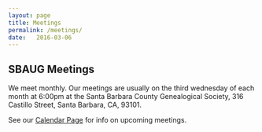 ```yaml
---
layout: page
title: Meetings
permalink: /meetings/
date:   2016-03-06
---
```


## SBAUG Meetings

We meet monthly.
Our meetings are usually on the third wednesday of each month at 6:00pm at the Santa Barbara County Genealogical Society, 316 Castillo Street, Santa Barbara, CA, 93101.


See our [Calendar Page](/calendar/) for info on upcoming meetings.
